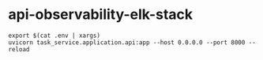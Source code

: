 # api-observability-elk-stack

```
export $(cat .env | xargs)
uvicorn task_service.application.api:app --host 0.0.0.0 --port 8000 --reload
```
